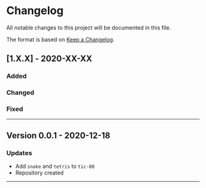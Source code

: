 # Changelog

All notable changes to this project will be documented in this file.

The format is based on [Keep a Changelog](https://keepachangelog.com/en/1.0.0/).

## [1.X.X] - 2020-XX-XX

### Added

### Changed

### Fixed

---

## Version 0.0.1 - 2020-12-18

### Updates

- Add `snake` and `tetris` to `tic-80`
- Repository created

---

